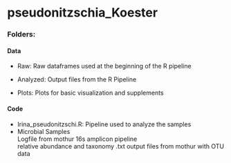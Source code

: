 # pseudonitzschia_Koester


### Folders:
#### Data
- Raw:
Raw dataframes used at the beginning of the R pipeline
  
- Analyzed:
Output files from the R Pipeline
  
- Plots:
Plots for basic visualization and supplements

#### Code
- Irina_pseudonitzschi.R:
Pipeline used to analyze the samples
- Microbial Samples  
Logfile from mothur 16s amplicon pipeline  
relative abundance and taxonomy .txt output files from mothur with OTU data
